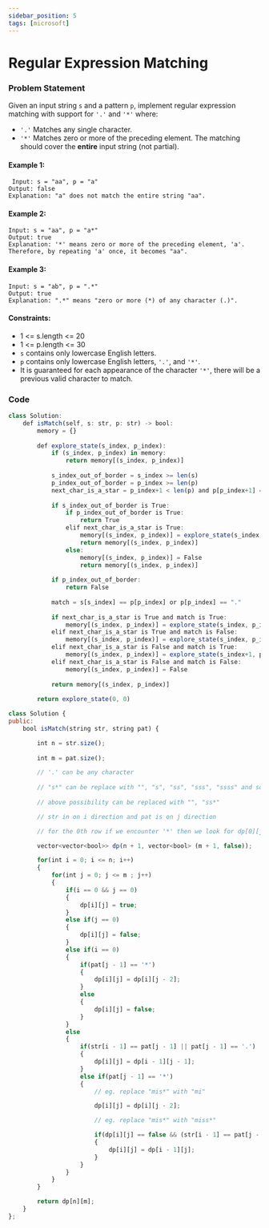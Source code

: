 ```yaml
---
sidebar_position: 5
tags: [microsoft]
---
```


# Regular Expression Matching

### Problem Statement

Given an input string `s` and a pattern `p`, implement regular expression matching with support for `'.'` and `'*'` where:

- `'.'` Matches any single character.​​​​
- `'*'` Matches zero or more of the preceding element.
The matching should cover the **entire** input string (not partial).

#### Example 1:
```
 Input: s = "aa", p = "a"
Output: false
Explanation: "a" does not match the entire string "aa".
```

#### Example 2:
```
Input: s = "aa", p = "a*"
Output: true
Explanation: '*' means zero or more of the preceding element, 'a'. Therefore, by repeating 'a' once, it becomes "aa".
```


#### Example 3:
```
Input: s = "ab", p = ".*"
Output: true
Explanation: ".*" means "zero or more (*) of any character (.)".
```

#### Constraints:
- 1 <= s.length <= 20
- 1 <= p.length <= 30
- `s` contains only lowercase English letters.
- `p` contains only lowercase English letters, `'.'`, and `'*'`.
- It is guaranteed for each appearance of the character `'*'`, there will be a previous valid character to match.

### Code

```jsx title="Python Code"
class Solution:
    def isMatch(self, s: str, p: str) -> bool:
        memory = {}
        
        def explore_state(s_index, p_index):
            if (s_index, p_index) in memory:
                return memory[(s_index, p_index)]
            
            s_index_out_of_border = s_index >= len(s)
            p_index_out_of_border = p_index >= len(p)
            next_char_is_a_star = p_index+1 < len(p) and p[p_index+1] == "*"
            
            if s_index_out_of_border is True:
                if p_index_out_of_border is True:
                    return True
                elif next_char_is_a_star is True:
                    memory[(s_index, p_index)] = explore_state(s_index, p_index+2)
                    return memory[(s_index, p_index)]
                else:
                    memory[(s_index, p_index)] = False
                    return memory[(s_index, p_index)]
                
            if p_index_out_of_border:
                return False
            
            match = s[s_index] == p[p_index] or p[p_index] == "."
            
            if next_char_is_a_star is True and match is True:
                memory[(s_index, p_index)] = explore_state(s_index, p_index+2) or explore_state(s_index+1, p_index)
            elif next_char_is_a_star is True and match is False:
                memory[(s_index, p_index)] = explore_state(s_index, p_index+2)
            elif next_char_is_a_star is False and match is True:
                memory[(s_index, p_index)] = explore_state(s_index+1, p_index+1)
            elif next_char_is_a_star is False and match is False:
                memory[(s_index, p_index)] = False
				
            return memory[(s_index, p_index)]
        
        return explore_state(0, 0)

```

```jsx title="C++"
class Solution {
public:
    bool isMatch(string str, string pat) {

        int n = str.size();
        
        int m = pat.size();

        // '.' can be any character
        
        // "s*" can be replace with "", "s", "ss", "sss", "ssss" and so on .....
        
        // above possibility can be replaced with "", "ss*"

        // str in on i direction and pat is on j direction

        // for the 0th row if we encounter '*' then we look for dp[0][j - 2]

        vector<vector<bool>> dp(n + 1, vector<bool> (m + 1, false));

        for(int i = 0; i <= n; i++)
        {
            for(int j = 0; j <= m ; j++)
            {
                if(i == 0 && j == 0)
                {
                    dp[i][j] = true;
                }
                else if(j == 0)
                {
                    dp[i][j] = false;
                }
                else if(i == 0)
                {
                    if(pat[j - 1] == '*')
                    {
                        dp[i][j] = dp[i][j - 2];
                    }
                    else
                    {
                        dp[i][j] = false;
                    }
                }
                else
                {
                    if(str[i - 1] == pat[j - 1] || pat[j - 1] == '.')
                    {
                        dp[i][j] = dp[i - 1][j - 1];
                    }
                    else if(pat[j - 1] == '*')
                    {
                        // eg. replace "mis*" with "mi"

                        dp[i][j] = dp[i][j - 2];

                        // eg. replace "mis*" with "miss*"

                        if(dp[i][j] == false && (str[i - 1] == pat[j - 2] || pat[j - 2] == '.'))
                        {
                            dp[i][j] = dp[i - 1][j];
                        }
                    }
                }
            }
        }

        return dp[n][m];
    }
};
```